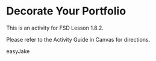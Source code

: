 # Decorate Your Portfolio

This is an activity for FSD Lesson 1.8.2.

Please refer to the Activity Guide in Canvas for directions.

easyJake
